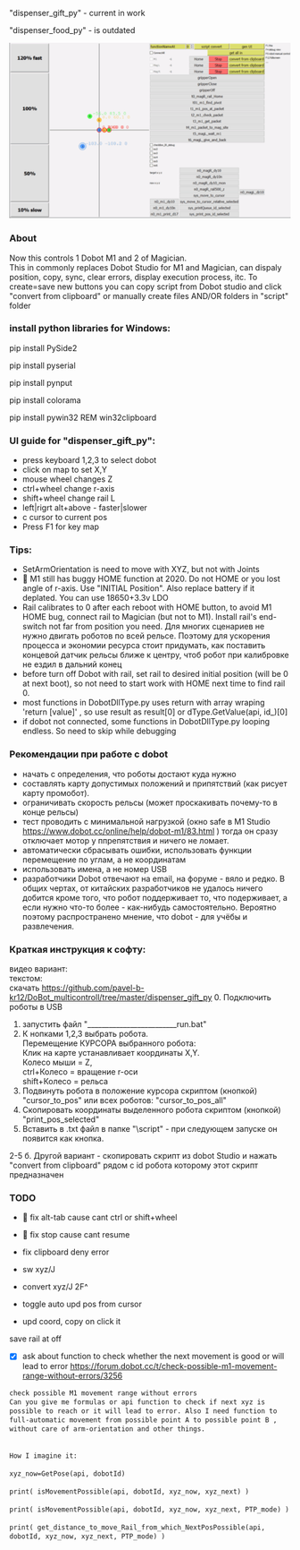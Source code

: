 
"dispenser_gift_py" - current in work

"dispenser_food_py" - is outdated

![python GUI](GUI_v0.41.png)

### About
Now this controls 1 Dobot M1 and 2 of Magician.  
This in commonly replaces Dobot Studio for M1 and Magician, can dispaly position, copy, sync, clear errors, display execution process, itc.
To create=save new buttons you can copy script from Dobot studio and click "convert from clipboard" or manually create files AND/OR folders in "script" folder

 
### install python libraries for Windows:

pip install PySide2

pip install pyserial

pip install pynput

pip install colorama

pip install pywin32 REM win32clipboard 


### UI  guide for "dispenser_gift_py":
- press keyboard 1,2,3 to select dobot
- click on map to set X,Y
- mouse wheel changes Z
- ctrl+wheel change r-axis
- shift+wheel change rail L
- left|rigrt alt+above - faster|slower
- c cursor to current pos
- Press F1 for key map
### Tips:
* SetArmOrientation is need to move with XYZ, but not with Joints
* 🐛 M1 still has buggy HOME  function at 2020. Do not HOME or you lost angle of r-axis. Use "INITIAL Position". Also replace battery if it deplated. You can use 18650+3.3v LDO
* Rail calibrates to 0 after each reboot with HOME button, to avoid M1 HOME bug, connect rail to Magician (but not to M1). Install rail's end-switch not far from position you need. Для многих сценариев не нужно двигать роботов по всей рельсе. Поэтому для ускорения процесса и экономии ресурса стоит придумать, как поставить концевой датчик рельсы ближе к центру, чтоб робот при калибровке не ездил в дальний конец
* before turn off Dobot with rail, set rail to desired initial position (will be 0 at next boot), so not need to start work with HOME next time to find rail 0.
* most functions in DobotDllType.py uses return with array wraping 'return [value]' , so use result as result[0] or dType.GetValue(api, id_)[0]
* if dobot not connected, some functions in DobotDllType.py looping endless. So need to skip while debugging


### Рекомендации при работе с dobot
* начать с определения, что роботы достают куда нужно
* составлять карту допустимых положений и припятствий (как рисует карту промобот).
* ограничивать скорость рельсы (может проскакивать почему-то в конце рельсы)
* тест проводить с минимальной нагрузкой (окно safe в M1 Studio  https://www.dobot.cc/online/help/dobot-m1/83.html ) тогда он сразу отключает мотор у ппрепятствия и ничего не ломает.
* автоматически сбрасывать ошибки, использовать функции перемещение по углам, а не координатам
* использовать имена, а не номер USB
* разработчики Dobot отвечают на email, на форуме - вяло и редко. В общих чертах, от китайских разработчиков не удалось ничего добится кроме того, что робот поддерживает то, что подерживает, а если нужно что-то более - как-нибудь самостоятельно. Вероятно поэтому распространено мнение, что dobot - для учёбы и развлечения.

### Краткая инструкция к софту:
видео вариант:  
текстом:  
скачать https://github.com/pavel-b-kr12/DoBot_multicontroll/tree/master/dispenser_gift_py
0. Подключить роботы в USB
1. запустить файл "_________________________run.bat"
2. К нопками 1,2,3 выбрать робота.  
 Перемещение КУРСОРА выбранного робота:  
 Клик на карте устанавливает координаты X,Y.  
 Колесо мыши = Z,   
 ctrl+Колесо = вращение r-оси  
 shift+Колесо = рельса  
3. Подвинуть робота в положение курсора скриптом (кнопкой) "cursor_to_pos" или всех роботов: "cursor_to_pos_all"
4. Скопировать координаты выделенного робота скриптом (кнопкой)  "print_pos_selected"
5. Вставить в .txt файл в папке "\script" - при следующем запуске он появится как кнопка.
  
2-5 б. Другой вариант - скопировать скрипт из dobot Studio и нажать "convert from clipboard" рядом с id робота которому этот скрипт предназначен


### TODO
* 🐛 fix alt-tab cause cant ctrl or shift+wheel 
* 🐛 fix stop cause cant resume

* fix clipboard deny error

* sw xyz/J
* convert xyz/J 2F^

* toggle auto upd pos from cursor
* upd coord, copy on click it

save rail at off

- [x] ask about function to check whether the next movement is good or will lead to error
https://forum.dobot.cc/t/check-possible-m1-movement-range-without-errors/3256
```
check possible M1 movement range without errors
Can you give me formulas or api function to check if next xyz is possible to reach or it will lead to error. Also I need function to full-automatic movement from possible point A to possible point B , without care of arm-orientation and other things.


How I imagine it:

xyz_now=GetPose(api, dobotId)

print( isMovementPossible(api, dobotId, xyz_now, xyz_next) )

print( isMovementPossible(api, dobotId, xyz_now, xyz_next, PTP_mode) )

print( get_distance_to_move_Rail_from_which_NextPosPossible(api, dobotId, xyz_now, xyz_next, PTP_mode) ) 
```

